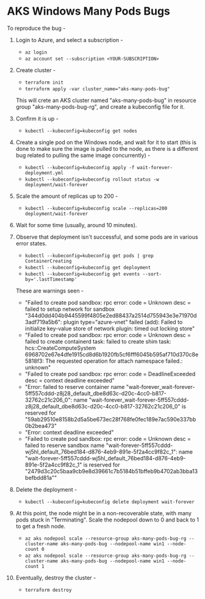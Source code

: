 # AKS Windows Many Pods Bugs

To reproduce the bug -

1. Login to Azure, and select a subscription -
     * `az login`
     * `az account set --subscription <YOUR-SUBSCRIPTION>`

2. Create cluster -
     * `terraform init`
     * `terraform apply -var cluster_name="aks-many-pods-bug"`

   This will crete an AKS cluster named "aks-many-pods-bug" in resource group "aks-many-pods-bug-rg",
   and create a kubeconfig file for it.

3. Confirm it is up -
     * `kubectl --kubeconfig=kubeconfig get nodes`

4. Create a single pod on the Windows node, and wait for it to start (this is
   done to make sure the image is pulled to the node, as there is a different
   bug related to pulling the same image concurrently) -
     * `kubectl --kubeconfig=kubeconfig apply -f wait-forever-deployment.yml`
     * `kubectl --kubeconfig=kubeconfig rollout status -w deployment/wait-forever`

5. Scale the amount of replicas up to 200 -
     * `kubectl --kubeconfig=kubeconfig scale --replicas=200 deployment/wait-forever`

6. Wait for some time (usually, around 10 minutes).

7. Observe that deployment isn't successful, and some pods are in various error states.
     * `kubectl --kubeconfig=kubeconfig get pods | grep ContainerCreating`
     * `kubectl --kubeconfig=kubeconfig get deployment`
     * `kubectl --kubeconfig=kubeconfig get events --sort-by='.lastTimestamp'`

   These are warnings seen -
     * "Failed to create pod sandbox: rpc error: code = Unknown desc = failed to setup 
       network for sandbox "344d0dd404b9445599f4805e2ed88437a2514d755943e3e71970d3adf719a5b6": 
       plugin type="azure-vnet" failed (add): Failed to initialize key-value store of network 
       plugin: timed out locking store"
     * "Failed to create pod sandbox: rpc error: code = Unknown desc = failed to create
       containerd task: failed to create shim task: hcs::CreateComputeSystem 
       6968702e67e4dfe1915cd8d6b1920fb5cf6fff6045b595af710d370c8e5818f3: The requested 
       operation for attach namespace failed.: unknown"
     * "Failed to create pod sandbox: rpc error: code = DeadlineExceeded desc = context
       deadline exceeded"
     * "Error: failed to reserve container name
       "wait-forever_wait-forever-5ff557cddd-z8j28_default_dbe8d63c-d20c-4cc0-b817-32762c21c206_0": name
       "wait-forever_wait-forever-5ff557cddd-z8j28_default_dbe8d63c-d20c-4cc0-b817-32762c21c206_0" is
       reserved for "59ab29510e8158b2d5a5be673ec28f768fe0fec189e7ac590e337bb0b2bea473"
     * "Error: context deadline exceeded"
     * "Failed to create pod sandbox: rpc error: code = Unknown desc = failed to reserve sandbox
       name "wait-forever-5ff557cddd-wj5hl_default_76bed184-d876-4eb9-891e-5f2a4cc9f82c_1": name
       "wait-forever-5ff557cddd-wj5hl_default_76bed184-d876-4eb9-891e-5f2a4cc9f82c_1" is reserved 
       for "2479d3c20c5baa9cb9e8d39661c7b5184b51bffeb9b4702ab3bba13befbdd81a""

8. Delete the deployment -
     * `kubectl --kubeconfig=kubeconfig delete deployment wait-forever`

9. At this point, the node might be in a non-recoverable state, with many pods stuck in
   "Terminating". Scale the nodepool down to 0 and back to 1 to get a fresh node.
     * `az aks nodepool scale --resource-group aks-many-pods-bug-rg --cluster-name aks-many-pods-bug --nodepool-name win1 --node-count 0`
     * `az aks nodepool scale --resource-group aks-many-pods-bug-rg --cluster-name aks-many-pods-bug --nodepool-name win1 --node-count 1`

10. Eventually, destroy the cluster -
      * `terraform destroy`
